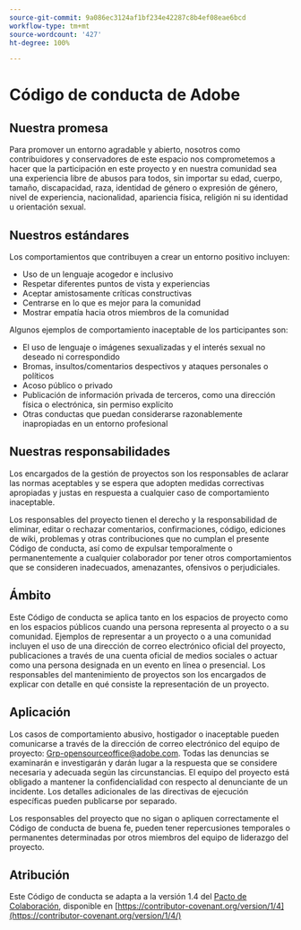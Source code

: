 ```yaml
---
source-git-commit: 9a086ec3124af1bf234e42287c8b4ef08eae6bcd
workflow-type: tm+mt
source-wordcount: '427'
ht-degree: 100%

---
```

# Código de conducta de Adobe

## Nuestra promesa

Para promover un entorno agradable y abierto,
nosotros como contribuidores y conservadores de este espacio nos comprometemos a hacer que la participación en este proyecto y en nuestra comunidad sea una experiencia libre de abusos para todos,
sin importar su edad, cuerpo, tamaño, discapacidad, raza, identidad de género o expresión de género, nivel de experiencia,
nacionalidad, apariencia física, religión
ni su identidad u orientación sexual.

## Nuestros estándares

Los comportamientos que contribuyen a crear un entorno positivo
incluyen:

* Uso de un lenguaje acogedor e inclusivo
* Respetar diferentes puntos de vista y experiencias
* Aceptar amistosamente críticas constructivas
* Centrarse en lo que es mejor para la comunidad
* Mostrar empatía hacia otros miembros de la comunidad

Algunos ejemplos de comportamiento inaceptable de los participantes son:

* El uso de lenguaje o imágenes sexualizadas y el interés sexual no deseado ni correspondido
* Bromas, insultos/comentarios despectivos y ataques personales o políticos
* Acoso público o privado
* Publicación de información privada de terceros, como una dirección física o electrónica,
sin permiso explícito
* Otras conductas que puedan considerarse razonablemente inapropiadas en
un entorno profesional

## Nuestras responsabilidades

Los encargados de la gestión de proyectos son los responsables de aclarar las normas aceptables
y se espera que adopten medidas correctivas apropiadas y justas
en respuesta a cualquier caso de comportamiento inaceptable.

Los responsables del proyecto tienen el derecho y la responsabilidad de eliminar, editar o
rechazar comentarios, confirmaciones, código, ediciones de wiki, problemas y otras contribuciones
que no cumplan el presente Código de conducta, así como de expulsar temporalmente
o permanentemente a cualquier colaborador por tener otros comportamientos que se consideren inadecuados,
amenazantes, ofensivos o perjudiciales.

## Ámbito

Este Código de conducta se aplica tanto en los espacios de proyecto como en los espacios públicos
cuando una persona representa al proyecto o a su comunidad. Ejemplos de
representar a un proyecto o a una comunidad incluyen el uso de una dirección de correo electrónico oficial del proyecto,
publicaciones a través de una cuenta oficial de medios sociales o actuar como una persona designada
en un evento en línea o presencial. Los responsables del mantenimiento de proyectos
son los encargados de explicar con detalle en qué consiste la representación de un proyecto.

## Aplicación

Los casos de comportamiento abusivo, hostigador o inaceptable pueden 
comunicarse a través de la dirección de correo electrónico del equipo de proyecto: Grp-opensourceoffice@adobe.com. Todas
las denuncias se examinarán e investigarán y darán lugar a la respuesta que
se considere necesaria y adecuada según las circunstancias. El equipo del proyecto
está obligado a mantener la confidencialidad con respecto al denunciante de un incidente.
Los detalles adicionales de las directivas de ejecución específicas pueden publicarse por separado.

Los responsables del proyecto que no sigan o apliquen correctamente el Código de conducta
de buena fe, pueden tener repercusiones temporales o permanentes determinadas por otros
miembros del equipo de liderazgo del proyecto.

## Atribución

Este Código de conducta se adapta a la versión 1.4 del [Pacto de Colaboración](https://contributor-covenant.org),
disponible en [https://contributor-covenant.org/version/1/4](https://contributor-covenant.org/version/1/4/)

